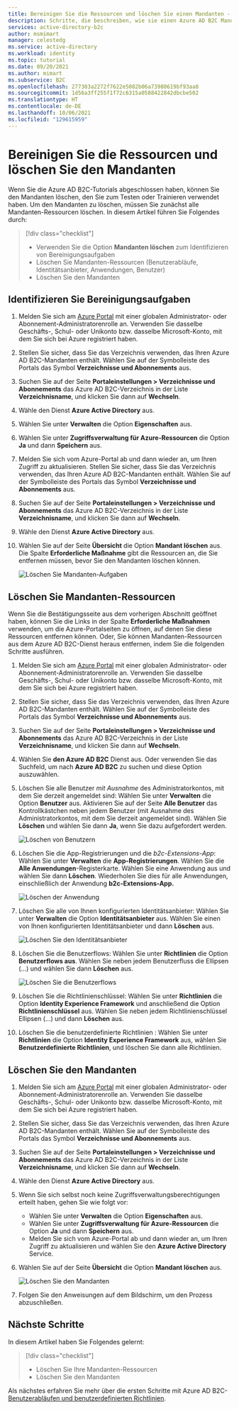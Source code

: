```yaml
---
title: Bereinigen Sie die Ressourcen und löschen Sie einen Mandanten - Azure Active Directory B2C
description: Schritte, die beschreiben, wie sie einen Azure AD B2C Mandanten löschen. Erfahren Sie, wie Sie alle Mandanten-Ressourcen löschen und dann den Mandanten löschen.
services: active-directory-b2c
author: msmimart
manager: celestedg
ms.service: active-directory
ms.workload: identity
ms.topic: tutorial
ms.date: 09/20/2021
ms.author: mimart
ms.subservice: B2C
ms.openlocfilehash: 277303a2272f7622e5082b06a73980619bf93aa8
ms.sourcegitcommit: 1d56a3ff255f1f72c6315a0588422842dbcbe502
ms.translationtype: HT
ms.contentlocale: de-DE
ms.lasthandoff: 10/06/2021
ms.locfileid: "129615959"
---
```

# <a name="clean-up-resources-and-delete-the-tenant"></a>Bereinigen Sie die Ressourcen und löschen Sie den Mandanten

Wenn Sie die Azure AD B2C-Tutorials abgeschlossen haben, können Sie den Mandanten löschen, den Sie zum Testen oder Trainieren verwendet haben. Um den Mandanten zu löschen, müssen Sie zunächst alle Mandanten-Ressourcen löschen. In diesem Artikel führen Sie Folgendes durch:

> [!div class="checklist"]
> * Verwenden Sie die Option **Mandanten löschen** zum Identifizieren von Bereinigungsaufgaben
> * Löschen Sie Mandanten-Ressourcen (Benutzerabläufe, Identitätsanbieter, Anwendungen, Benutzer)
> * Löschen Sie den Mandanten

## <a name="identify-cleanup-tasks"></a>Identifizieren Sie Bereinigungsaufgaben

1. Melden Sie sich am [Azure Portal](https://portal.azure.com/) mit einer globalen Administrator- oder Abonnement-Administratorenrolle an. Verwenden Sie dasselbe Geschäfts-, Schul- oder Unikonto bzw. dasselbe Microsoft-Konto, mit dem Sie sich bei Azure registriert haben.
1. Stellen Sie sicher, dass Sie das Verzeichnis verwenden, das Ihren Azure AD B2C-Mandanten enthält. Wählen Sie auf der Symbolleiste des Portals das Symbol **Verzeichnisse und Abonnements** aus.
1. Suchen Sie auf der Seite **Portaleinstellungen > Verzeichnisse und Abonnements** das Azure AD B2C-Verzeichnis in der Liste **Verzeichnisname**, und klicken Sie dann auf **Wechseln**.
1. Wähle den Dienst **Azure Active Directory** aus.
1. Wählen Sie unter **Verwalten** die Option **Eigenschaften** aus.
1. Wählen Sie unter **Zugriffsverwaltung für Azure-Ressourcen** die Option **Ja** und dann **Speichern** aus.
1. Melden Sie sich vom Azure-Portal ab und dann wieder an, um Ihren Zugriff zu aktualisieren. Stellen Sie sicher, dass Sie das Verzeichnis verwenden, das Ihren Azure AD B2C-Mandanten enthält. Wählen Sie auf der Symbolleiste des Portals das Symbol **Verzeichnisse und Abonnements** aus.
1. Suchen Sie auf der Seite **Portaleinstellungen > Verzeichnisse und Abonnements** das Azure AD B2C-Verzeichnis in der Liste **Verzeichnisname**, und klicken Sie dann auf **Wechseln**.
1. Wähle den Dienst **Azure Active Directory** aus.
1. Wählen Sie auf der Seite **Übersicht** die Option **Mandant löschen** aus. Die Spalte **Erforderliche Maßnahme** gibt die Ressourcen an, die Sie entfernen müssen, bevor Sie den Mandanten löschen können.

   ![Löschen Sie Mandanten-Aufgaben](media/tutorial-delete-tenant/delete-tenant-tasks.png)

## <a name="delete-tenant-resources"></a>Löschen Sie Mandanten-Ressourcen

Wenn Sie die Bestätigungsseite aus dem vorherigen Abschnitt geöffnet haben, können Sie die Links in der Spalte **Erforderliche Maßnahmen** verwenden, um die Azure-Portalseiten zu öffnen, auf denen Sie diese Ressourcen entfernen können. Oder, Sie können Mandanten-Ressourcen aus dem Azure AD B2C-Dienst heraus entfernen, indem Sie die folgenden Schritte ausführen.

1. Melden Sie sich am [Azure Portal](https://portal.azure.com/) mit einer globalen Administrator- oder Abonnement-Administratorenrolle an. Verwenden Sie dasselbe Geschäfts-, Schul- oder Unikonto bzw. dasselbe Microsoft-Konto, mit dem Sie sich bei Azure registriert haben.
1. Stellen Sie sicher, dass Sie das Verzeichnis verwenden, das Ihren Azure AD B2C-Mandanten enthält. Wählen Sie auf der Symbolleiste des Portals das Symbol **Verzeichnisse und Abonnements** aus.
1. Suchen Sie auf der Seite **Portaleinstellungen > Verzeichnisse und Abonnements** das Azure AD B2C-Verzeichnis in der Liste **Verzeichnisname**, und klicken Sie dann auf **Wechseln**.
1. Wählen Sie **den Azure AD B2C** Dienst aus. Oder verwenden Sie das Suchfeld, um nach **Azure AD B2C** zu suchen und diese Option auszuwählen.
1. Löschen Sie alle Benutzer *mit Ausnahme* des Administratorkontos, mit dem Sie derzeit angemeldet sind: Wählen Sie unter **Verwalten** die Option **Benutzer** aus. Aktivieren Sie auf der Seite **Alle Benutzer** das Kontrollkästchen neben jedem Benutzer (mit Ausnahme des Administratorkontos, mit dem Sie derzeit angemeldet sind). Wählen Sie **Löschen** und wählen Sie dann **Ja**, wenn Sie dazu aufgefordert werden.

   ![Löschen von Benutzern](media/tutorial-delete-tenant/delete-users.png)

1. Löschen Sie die App-Registrierungen und die *b2c-Extensions-App*: Wählen Sie unter **Verwalten** die **App-Registrierungen**. Wählen Sie die **Alle Anwendungen**-Registerkarte. Wählen Sie eine Anwendung aus und wählen Sie dann **Löschen**. Wiederholen Sie dies für alle Anwendungen, einschließlich der Anwendung **b2c-Extensions-App.**

   ![Löschen der Anwendung](media/tutorial-delete-tenant/delete-applications.png)

1. Löschen Sie alle von Ihnen konfigurierten Identitätsanbieter: Wählen Sie unter **Verwalten** die Option **Identitätsanbieter** aus. Wählen Sie einen von Ihnen konfigurierten Identitätsanbieter und dann **Löschen** aus.

   ![Löschen Sie den Identitätsanbieter](media/tutorial-delete-tenant/identity-providers.png)

1. Löschen Sie die Benutzerflows: Wählen Sie unter **Richtlinien** die Option **Benutzerflows aus**. Wählen Sie neben jedem Benutzerfluss die Ellipsen (...) und wählen Sie dann **Löschen** aus.

   ![Löschen Sie die Benutzerflows](media/tutorial-delete-tenant/user-flow.png)

1. Löschen Sie die Richtlinienschlüssel: Wählen Sie unter **Richtlinien** die Option **Identity Experience Framework** und anschließend die Option **Richtlinienschlüssel** aus. Wählen Sie neben jedem Richtlinienschlüssel Ellipsen (...) und dann **Löschen** aus.

1. Löschen Sie die benutzerdefinierte Richtlinien : Wählen Sie unter **Richtlinien** die Option **Identity Experience Framework** aus, wählen Sie **Benutzerdefinierte Richtlinien**, und löschen Sie dann alle Richtlinien.

## <a name="delete-the-tenant"></a>Löschen Sie den Mandanten

1. Melden Sie sich am [Azure Portal](https://portal.azure.com/) mit einer globalen Administrator- oder Abonnement-Administratorenrolle an. Verwenden Sie dasselbe Geschäfts-, Schul- oder Unikonto bzw. dasselbe Microsoft-Konto, mit dem Sie sich bei Azure registriert haben.
1. Stellen Sie sicher, dass Sie das Verzeichnis verwenden, das Ihren Azure AD B2C-Mandanten enthält. Wählen Sie auf der Symbolleiste des Portals das Symbol **Verzeichnisse und Abonnements** aus.
1. Suchen Sie auf der Seite **Portaleinstellungen > Verzeichnisse und Abonnements** das Azure AD B2C-Verzeichnis in der Liste **Verzeichnisname**, und klicken Sie dann auf **Wechseln**.
1. Wähle den Dienst **Azure Active Directory** aus.
1. Wenn Sie sich selbst noch keine Zugriffsverwaltungsberechtigungen erteilt haben, gehen Sie wie folgt vor:

   * Wählen Sie unter **Verwalten** die Option **Eigenschaften** aus.
   * Wählen Sie unter **Zugriffsverwaltung für Azure-Ressourcen** die Option **Ja** und dann **Speichern** aus.
   * Melden Sie sich vom Azure-Portal ab und dann wieder an, um Ihren Zugriff zu aktualisieren und wählen Sie den **Azure Active Directory** Service.

1. Wählen Sie auf der Seite **Übersicht** die Option **Mandant löschen** aus.

   ![Löschen Sie den Mandanten](media/tutorial-delete-tenant/delete-tenant.png)

1. Folgen Sie den Anweisungen auf dem Bildschirm, um den Prozess abzuschließen.

## <a name="next-steps"></a>Nächste Schritte

In diesem Artikel haben Sie Folgendes gelernt:

> [!div class="checklist"]
> * Löschen Sie Ihre Mandanten-Ressourcen
> * Löschen Sie den Mandanten

Als nächstes erfahren Sie mehr über die ersten Schritte mit Azure AD B2C- [Benutzerabläufen und benutzerdefinierten Richtlinien](user-flow-overview.md).
